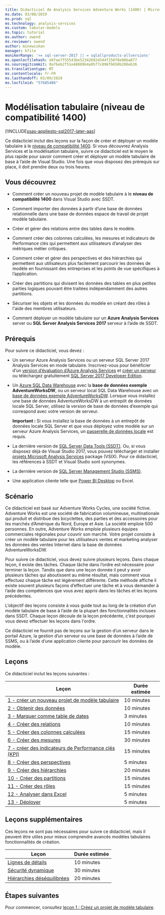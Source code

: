 ```yaml
---
title: Didacticiel de Analysis Services Adventure Works (1400) | Microsoft Docs
ms.date: 03/08/2019
ms.prod: sql
ms.technology: analysis-services
ms.custom: tabular-models
ms.topic: tutorial
ms.author: owend
ms.reviewer: owend
author: minewiskan
manager: kfile
monikerRange: '>= sql-server-2017 || = sqlallproducts-allversions'
ms.openlocfilehash: d4fae7f55543be52342692d344f250f8e08ba877
ms.sourcegitcommit: 0a7beb2f51e48889b4a85f7c896fb650b208eb36
ms.translationtype: MT
ms.contentlocale: fr-FR
ms.lasthandoff: 03/09/2019
ms.locfileid: "57685486"
---
```

# <a name="tabular-modeling-1400-compatibility-level"></a>Modélisation tabulaire (niveau de compatibilité 1400)

[!INCLUDE[ssas-appliesto-sql2017-later-aas](../../includes/ssas-appliesto-sql2017-later-aas.md)]

Ce didacticiel inclut des leçons sur la façon de créer et déployer un modèle tabulaire à le [niveau de compatibilité 1400](../tabular-models/compatibility-level-for-tabular-models-in-analysis-services.md). Si vous découvrez Analysis Services et la modélisation tabulaire, suivre ce didacticiel est le moyen le plus rapide pour savoir comment créer et déployer un modèle tabulaire de base à l’aide de Visual Studio. Une fois que vous disposez des prérequis sur place, il doit prendre deux ou trois heures.  
  
## <a name="what-you-learn"></a>Vous découvrez   
  
-   Comment créer un nouveau projet de modèle tabulaire à le **niveau de compatibilité 1400** dans Visual Studio avec SSDT.
  
-   Comment importer des données à partir d’une base de données relationnelle dans une base de données espace de travail de projet modèle tabulaire.  
  
-   Créer et gérer des relations entre des tables dans le modèle.  
  
-   Comment créer des colonnes calculées, les mesures et indicateurs de Performance clés qui permettent aux utilisateurs d’analyser des métriques métier critiques.  
  
-   Comment créer et gérer des perspectives et des hiérarchies qui permettent aux utilisateurs plus facilement parcourir les données de modèle en fournissant des entreprises et les points de vue spécifiques à l’application.  
  
-   Créer des partitions qui divisent les données des tables en plus petites parties logiques pouvant être traitées indépendamment des autres partitions.  
  
-   Sécuriser les objets et les données du modèle en créant des rôles à l'aide des membres utilisateurs.  
  
-   Comment déployer un modèle tabulaire sur un **Azure Analysis Services** server ou **SQL Server Analysis Services 2017** serveur à l’aide de SSDT.  
  
## <a name="prerequisites"></a>Prérequis  

Pour suivre ce didacticiel, vous devez :  
  
-   Un serveur Azure Analysis Services ou un serveur SQL Server 2017 Analysis Services en mode tabulaire. Inscrivez-vous pour bénéficier d’un [version d’évaluation d’Azure Analysis Services](https://azure.microsoft.com/services/analysis-services/) et [créer un serveur](https://docs.microsoft.com/azure/analysis-services/analysis-services-create-server) ou téléchargez gratuitement [SQL Server 2017 Developer Edition](https://www.microsoft.com/sql-server/sql-server-downloads).

-   Un [Azure SQL Data Warehouse](https://docs.microsoft.com/azure/sql-data-warehouse/create-data-warehouse-portal) avec la **base de données exemple AdventureWorksDW**, ou un serveur local SQL Data Warehouse avec un [base de données exemple AdventureWorksDW](https://github.com/Microsoft/sql-server-samples/releases/tag/adventureworks). Lorsque vous installez une base de données AdventureWorksDW à un entrepôt de données locale SQL Server, utilisez la version de base de données d’exemple qui correspond avec votre version de serveur. 

    **Important :** Si vous installez la base de données à un entrepôt de données locale SQL Server et que vous déployez votre modèle sur un serveur Azure Analysis Services, un [passerelle de données locale](https://docs.microsoft.com/azure/analysis-services/analysis-services-gateway) est requis.

-   La dernière version de [SQL Server Data Tools (SSDT)](https://msdn.microsoft.com/library/mt204009.aspx). Ou, si vous disposez déjà de Visual Studio 2017, vous pouvez télécharger et installer [projets Microsoft Analysis Services](https://marketplace.visualstudio.com/items?itemName=ProBITools.MicrosoftAnalysisServicesModelingProjects) package (VSIX). Pour ce didacticiel, les références à SSDT et Visual Studio sont synonymes. 

-   La dernière version de [SQL Server Management Studio (SSMS)](https://docs.microsoft.com/sql/ssms/download-sql-server-management-studio-ssms).    

-   Une application cliente telle que [Power BI Desktop](https://powerbi.microsoft.com/desktop/) ou Excel. 

## <a name="scenario"></a>Scénario  

Ce didacticiel est basé sur Adventure Works Cycles, une société fictive. Adventure Works est une société de fabrication volumineuse, multinationale qui produit et distribue des bicyclettes, des parties et des accessoires pour les marchés d’Amérique du Nord, Europe et Asie. La société emploie 500 personnes. En outre, Adventure Works emploie plusieurs équipes commerciales régionales pour couvrir son marché. Votre projet consiste à créer un modèle tabulaire pour les utilisateurs ventes et marketing analyser les données des ventes Internet dans la base de données AdventureWorksDW.  
  
Pour suivre ce didacticiel, vous devez suivre plusieurs leçons. Dans chaque leçon, il existe des tâches. Chaque tâche dans l’ordre est nécessaire pour terminer la leçon. Tandis que dans une leçon donnée il peut y avoir plusieurs tâches qui aboutissent au même résultat, mais comment vous effectuez chaque tâche est légèrement différente. Cette méthode affiche il existe souvent plusieurs façons d’effectuer une tâche et à vous demander à l’aide des compétences que vous avez appris dans les tâches et les leçons précédentes.  
  
L’objectif des leçons consiste à vous guide tout au long de la création d’un modèle tabulaire de base à l’aide de la plupart des fonctionnalités incluses dans SSDT. Chaque leçon découle de la leçon précédente, c'est pourquoi vous devez effectuer les leçons dans l'ordre.
  
Ce didacticiel ne fournit pas de leçons sur la gestion d’un serveur dans le portail Azure, la gestion d’un serveur ou une base de données à l’aide de SSMS, ou à l’aide d’une application cliente pour parcourir les données de modèle. 


## <a name="lessons"></a>Leçons  

Ce didacticiel inclut les leçons suivantes :  
  
|Leçon|Durée estimée|  
|----------|------------------------------|  
|[1 - créer un nouveau projet de modèle tabulaire](../tutorial-tabular-1400/as-lesson-1-create-a-new-tabular-model-project.md)|10 minutes|  
|[2 - Obtenir des données](../tutorial-tabular-1400/as-lesson-2-get-data.md)|10 minutes|  
|[3 - Marquer comme table de dates](../tutorial-tabular-1400/as-lesson-3-mark-as-date-table.md)|3 minutes|  
|[4 - Créer des relations](../tutorial-tabular-1400/as-lesson-4-create-relationships.md)|10 minutes|  
|[5 - Créer des colonnes calculées](../tutorial-tabular-1400/as-lesson-5-create-calculated-columns.md)|15 minutes|
|[6 - Créer des mesures](../tutorial-tabular-1400/as-lesson-6-create-measures.md)|30 minutes|  
|[7 - créer des indicateurs de Performance clés (KPI)](../tutorial-tabular-1400/as-lesson-7-create-key-performance-indicators.md)|15 minutes|  
|[8 - Créer des perspectives](../tutorial-tabular-1400/as-lesson-8-create-perspectives.md)|5 minutes|  
|[9 - Créer des hiérarchies](../tutorial-tabular-1400/as-lesson-9-create-hierarchies.md)|20 minutes|  
|[10 - Créer des partitions](../tutorial-tabular-1400/as-lesson-10-create-partitions.md)|15 minutes|  
|[11 - Créer des rôles](../tutorial-tabular-1400/as-lesson-11-create-roles.md)|15 minutes|  
|[12 - Analyser dans Excel](../tutorial-tabular-1400/as-lesson-12-analyze-in-excel.md)|5 minutes| 
|[13 - Déployer](../tutorial-tabular-1400/as-lesson-13-deploy.md)|5 minutes|  
  
## <a name="supplemental-lessons"></a>Leçons supplémentaires  

Ces leçons ne sont pas nécessaires pour suivre ce didacticiel, mais il peuvent être utiles pour mieux comprendre avancés modèles tabulaires fonctionnalités de création.  
  
|Leçon|Durée estimée|  
|----------|------------------------------|  
|[Lignes de détails](../tutorial-tabular-1400/as-supplemental-lesson-detail-rows.md)|10 minutes|
|[Sécurité dynamique](../tutorial-tabular-1400/as-supplemental-lesson-dynamic-security.md)|30 minutes|
|[Hiérarchies déséquilibrées](../tutorial-tabular-1400/as-supplemental-lesson-ragged-hierarchies.md)|20 minutes| 

  
## <a name="next-steps"></a>Étapes suivantes  

Pour commencer, consultez [leçon 1 : Créez un projet de modèle tabulaire](../tutorial-tabular-1400/as-lesson-1-create-a-new-tabular-model-project.md).  
  
  
  

